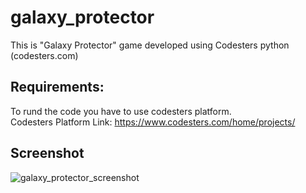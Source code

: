 # galaxy_protector
This is "Galaxy Protector" game developed using Codesters python (codesters.com)

## Requirements:
To rund the code you have to use codesters platform.<br/>
Codesters Platform Link: https://www.codesters.com/home/projects/ 

## Screenshot
![galaxy_protector_screenshot](https://github.com/user-attachments/assets/809a9da5-36c8-41aa-a2fd-48bab3291e9d)
